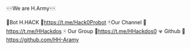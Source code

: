🀄🀄We are H.Army🀄🀄

🎴Bot H.HACK  🤜https://t.me/Hack0Probot
🃏Our Channel 🤜https://t.me/HHackdos
🀄 Our Group  🤜https://t.me/HHackdos0
☣   Github   🤜https://github.com/HH-Aramy
<!---
HH-Army/HH-Army is a ✨ special ✨ repository because its `README.md` (this file) appears on your GitHub profile.
You can click the Preview link to take a look at your changes.
--->
